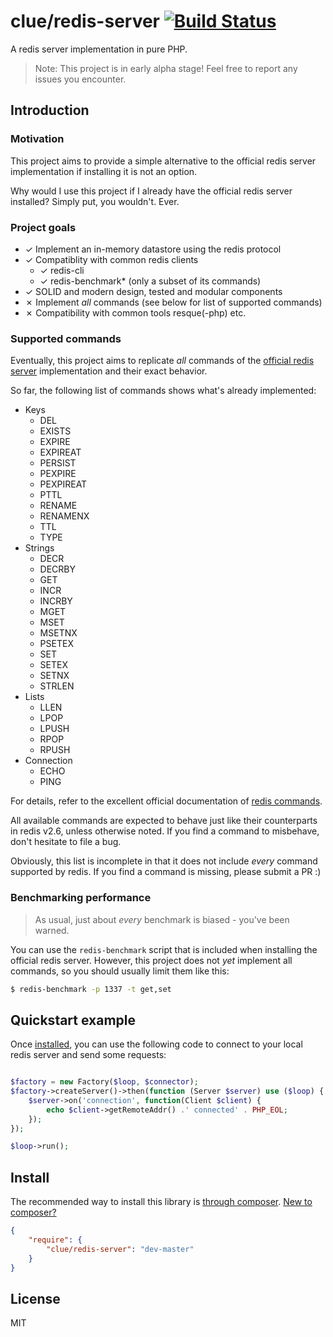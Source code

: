 # clue/redis-server [![Build Status](https://travis-ci.org/clue/redis-server.png?branch=master)](https://travis-ci.org/clue/redis-server)

A redis server implementation in pure PHP.

> Note: This project is in early alpha stage! Feel free to report any issues you encounter.

## Introduction


### Motivation

This project aims to provide a simple alternative to the official redis server
implementation if installing it is not an option.

Why would I use this project if I already have the official redis server
installed? Simply put, you wouldn't. Ever.

### Project goals

* ✓ Implement an in-memory datastore using the redis protocol
* ✓ Compatiblity with common redis clients
  * ✓ redis-cli
  * ✓ redis-benchmark* (only a subset of its commands)
* ✓ SOLID and modern design, tested and modular components
* ✗ Implement *all* commands (see below for list of supported commands)
* ✗ Compatibility with common tools resque(-php) etc.

### Supported commands

Eventually, this project aims to replicate *all* commands of
the [official redis server](http://redis.io/) implementation and their exact
behavior.

So far, the following list of commands shows what's already implemented:

* Keys
  * DEL
  * EXISTS
  * EXPIRE
  * EXPIREAT
  * PERSIST
  * PEXPIRE
  * PEXPIREAT
  * PTTL
  * RENAME
  * RENAMENX
  * TTL
  * TYPE
* Strings
  * DECR
  * DECRBY
  * GET
  * INCR
  * INCRBY
  * MGET
  * MSET
  * MSETNX
  * PSETEX
  * SET
  * SETEX
  * SETNX
  * STRLEN
* Lists
  * LLEN
  * LPOP
  * LPUSH
  * RPOP
  * RPUSH
* Connection
  * ECHO
  * PING
  
For details, refer to the excellent official documentation of
[redis commands](http://redis.io/commands).

All available commands are expected to behave just like their counterparts in
redis v2.6, unless otherwise noted. If you find a command to misbehave, don't
hesitate to file a bug.

Obviously, this list is incomplete in that it does not include *every* command
supported by redis. If you find a command is missing, please submit a PR :)

### Benchmarking performance

> As usual, just about *every* benchmark is biased - you've been warned.

You can use the `redis-benchmark` script that is included when installing the
official redis server. However, this project does not *yet* implement all
commands, so you should usually limit them like this:

```bash
$ redis-benchmark -p 1337 -t get,set
```

## Quickstart example

Once [installed](#install), you can use the following code to connect to your
local redis server and send some requests:

```php

$factory = new Factory($loop, $connector);
$factory->createServer()->then(function (Server $server) use ($loop) {
    $server->on('connection', function(Client $client) {
        echo $client->getRemoteAddr() .' connected' . PHP_EOL;    
    });
});

$loop->run();
```

## Install

The recommended way to install this library is [through composer](http://getcomposer.org). [New to composer?](http://getcomposer.org/doc/00-intro.md)

```JSON
{
    "require": {
        "clue/redis-server": "dev-master"
    }
}
```

## License

MIT

